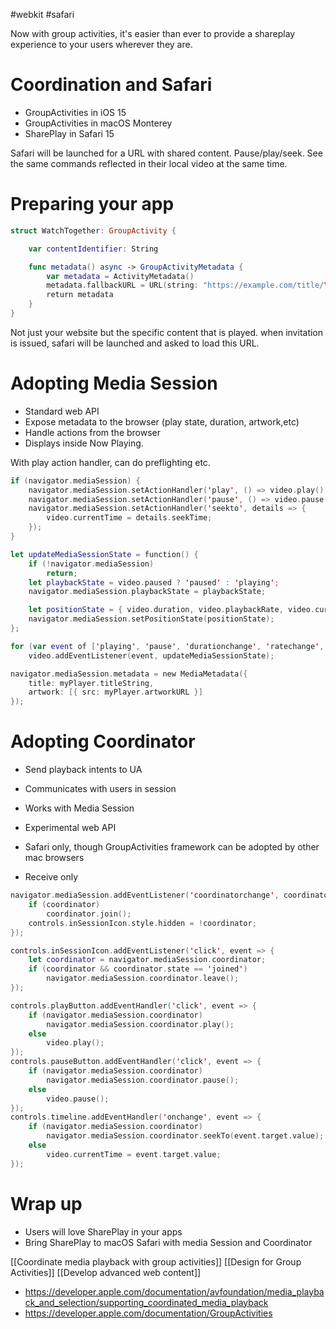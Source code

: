 #webkit #safari 


Now with group activities, it's easier than ever to provide a shareplay experience to your users wherever they are.

# Coordination and Safari
* GroupActivities in iOS 15
* GroupActivities in macOS Monterey
* SharePlay in Safari 15

Safari will be launched for a URL with shared content.  Pause/play/seek.  See the same commands reflected in their local video at the same time.
# Preparing your app
```swift
struct WatchTogether: GroupActivity {

    var contentIdentifier: String

    func metadata() async -> GroupActivityMetadata {
        var metadata = ActivityMetadata()
        metadata.fallbackURL = URL(string: "https://example.com/title/\(contentIdentifier)")
        return metadata
    }
}
```

Not just your website but the specific content that is played.  when invitation is issued, safari will be launched and asked to load this URL.
# Adopting Media Session
* Standard web API
* Expose metadata to the browser (play state, duration, artwork,etc)
* Handle actions from the browser
* Displays inside Now Playing.

With play action handler, can do preflighting etc.

```swift
if (navigator.mediaSession) {
    navigator.mediaSession.setActionHandler('play', () => video.play() );
    navigator.mediaSession.setActionHandler('pause', () => video.pause() );
    navigator.mediaSession.setActionHandler('seekto', details => {
        video.currentTime = details.seekTime;
    });
}

let updateMediaSessionState = function() {
    if (!navigator.mediaSession)
        return;
    let playbackState = video.paused ? 'paused' : 'playing';
    navigator.mediaSession.playbackState = playbackState;

    let positionState = { video.duration, video.playbackRate, video.currentTime };
    navigator.mediaSession.setPositionState(positionState);
};

for (var event of ['playing', 'pause', 'durationchange', 'ratechange', 'timechange'])
    video.addEventListener(event, updateMediaSessionState);

navigator.mediaSession.metadata = new MediaMetadata({
    title: myPlayer.titleString,
    artwork: [{ src: myPlayer.artworkURL }]
});
```


# Adopting Coordinator
* Send playback intents to UA
* Communicates with users in session
* Works with Media Session

* Experimental web API
* Safari only, though GroupActivities framework can be adopted by other mac browsers
* Receive only

```swift
navigator.mediaSession.addEventListener('coordinatorchange', coordinator => {
    if (coordinator)
        coordinator.join();
    controls.inSessionIcon.style.hidden = !coordinator;
});

controls.inSessionIcon.addEventListener('click', event => {
    let coordinator = navigator.mediaSession.coordinator;
    if (coordinator && coordinator.state == 'joined')
        navigator.mediaSession.coordinator.leave();
});

controls.playButton.addEventHandler('click', event => {
    if (navigator.mediaSession.coordinator)
        navigator.mediaSession.coordinator.play();
    else
        video.play();
});
controls.pauseButton.addEventHandler('click', event => {
    if (navigator.mediaSession.coordinator)
        navigator.mediaSession.coordinator.pause();
    else
        video.pause();
});
controls.timeline.addEventHandler('onchange', event => {
    if (navigator.mediaSession.coordinator)
        navigator.mediaSession.coordinator.seekTo(event.target.value);
    else
        video.currentTime = event.target.value;
});
```

# Wrap up
* Users will love SharePlay in your apps
* Bring SharePlay to macOS Safari with media Session and Coordinator

[[Coordinate media playback with group activities]]
[[Design for Group Activities]]
[[Develop advanced web content]]

* https://developer.apple.com/documentation/avfoundation/media_playback_and_selection/supporting_coordinated_media_playback
* https://developer.apple.com/documentation/GroupActivities

